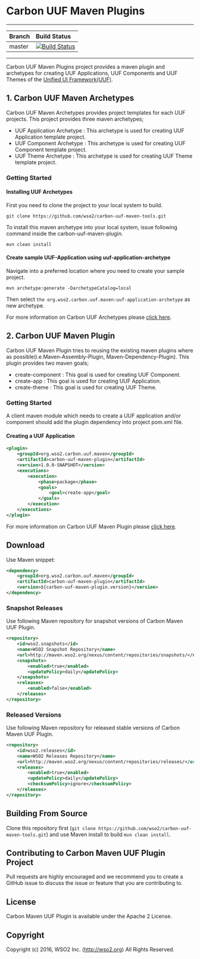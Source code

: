 # Carbon UUF Maven Plugins

---

|  Branch | Build Status |
| :------------ |:-------------
| master      | [![Build Status](https://wso2.org/jenkins/job/carbon-uuf-maven-tools/badge/icon)](https://wso2.org/jenkins/job/carbon-uuf-maven-tools/) |
---

Carbon UUF Maven Plugins project provides a maven plugin and archetypes for creating UUF Applications, UUF Components and UUF Themes of the [Unified UI Framework(UUF)](https://github.com/wso2/carbon-uuf).

## 1. Carbon UUF Maven Archetypes

Carbon UUF Maven Archetypes provides project templates for each UUF projects. This project provides three maven archetypes;

* UUF Application Archetype : This archetype is used for creating UUF Application template project.
* UUF Component Archetype : This archetype is used for creating UUF Component template project.
* UUF Theme Archetype : This archetype is used for creating UUF Theme template project.

### Getting Started

#### Installing UUF Archetypes

First you need to clone the project to your local system to build. 

    git clone https://github.com/wso2/carbon-uuf-maven-tools.git

To install this maven archetype into your local system, issue following command inside the carbon-uuf-maven-plugin.

    mvn clean install

#### Create sample UUF-Application using uuf-application-archetype

Navigate into a preferred location where you need to create your sample project.
  
    mvn archetype:generate -DarchetypeCatalog=local
  
Then select `the org.wso2.carbon.uuf.maven:uuf-application-archetype` as new archetype.

For more information on Carbon UUF Archetypes please [click here](https://github.com/wso2/carbon-uuf-maven-tools/tree/master/archetypes).

## 2. Carbon UUF Maven Plugin

Carbon UUF Maven Plugin tries to reusing the existing maven plugins where as possible(i.e.Maven-Assembly-Plugin, Maven-Dependency-Plugin). This plugin provides two maven goals;

* create-component : This goal is used for creating UUF Component.
* create-app : This goal is used for creating UUF Application.
* create-theme : This goal is used for creating UUF Theme.

### Getting Started

A client maven module which needs to create a UUF application and/or component should add the plugin dependency into project pom.xml file.

#### Creating a UUF Application

```xml
<plugin>
    <groupId>org.wso2.carbon.uuf.maven</groupId>
    <artifactId>carbon-uuf-maven-plugin</artifactId>
    <version>1.0.0-SNAPSHOT</version>
    <executions>
        <execution>
            <phase>package</phase>
            <goals>
                <goal>create-app</goal>
            </goals>
        </execution>
    </executions>
</plugin>
```
For more information on Carbon UUF Maven Plugin please [click here](https://github.com/wso2/carbon-uuf-maven-tools/tree/master/plugin).

## Download 

Use Maven snippet:
````xml
<dependency>
    <groupId>org.wso2.carbon.uuf.maven</groupId>
    <artifactId>carbon-uuf-maven-plugin</artifactId>
    <version>${carbon-uuf-maven-plugin.version}</version>
</dependency>
````

### Snapshot Releases

Use following Maven repository for snapshot versions of Carbon Maven UUF Plugin.

````xml
<repository>
    <id>wso2.snapshots</id>
    <name>WSO2 Snapshot Repository</name>
    <url>http://maven.wso2.org/nexus/content/repositories/snapshots/</url>
    <snapshots>
        <enabled>true</enabled>
        <updatePolicy>daily</updatePolicy>
    </snapshots>
    <releases>
        <enabled>false</enabled>
    </releases>
</repository>
````

### Released Versions

Use following Maven repository for released stable versions of Carbon Maven UUF Plugin.

````xml
<repository>
    <id>wso2.releases</id>
    <name>WSO2 Releases Repository</name>
    <url>http://maven.wso2.org/nexus/content/repositories/releases/</url>
    <releases>
        <enabled>true</enabled>
        <updatePolicy>daily</updatePolicy>
        <checksumPolicy>ignore</checksumPolicy>
    </releases>
</repository>
````

## Building From Source

Clone this repository first (`git clone https://github.com/wso2/carbon-uuf-maven-tools.git`) and use Maven install to build `mvn clean install`.

## Contributing to Carbon Maven UUF Plugin Project

Pull requests are highly encouraged and we recommend you to create a GitHub issue to discuss the issue or feature that you are contributing to.  

## License

Carbon Maven UUF Plugin is available under the Apache 2 License.

## Copyright

Copyright (c) 2016, WSO2 Inc. (http://wso2.org) All Rights Reserved.
